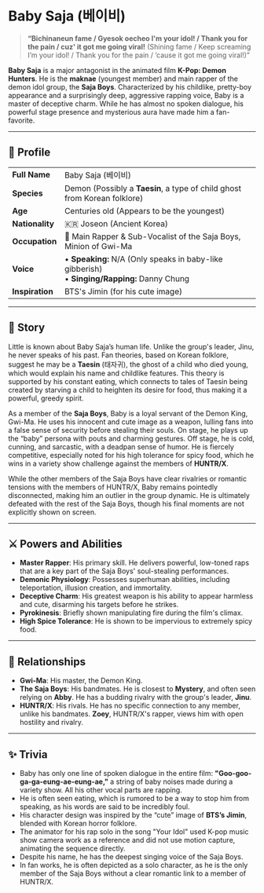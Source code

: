 # Baby Saja (베이비)

> **“Bichinaneun fame / Gyesok oecheo I'm your idol! / Thank you for the pain / cuz' it got me going viral!**
> (Shining fame / Keep screaming I’m your idol! / Thank you for the pain / ’cause it got me going viral!)”

**Baby Saja** is a major antagonist in the animated film **K-Pop: Demon Hunters**. He is the **maknae** (youngest member) and main rapper of the demon idol group, the **Saja Boys**. Characterized by his childlike, pretty-boy appearance and a surprisingly deep, aggressive rapping voice, Baby is a master of deceptive charm. While he has almost no spoken dialogue, his powerful stage presence and mysterious aura have made him a fan-favorite.

---

## 👤 Profile

| | |
| :--- | :--- |
| **Full Name** | Baby Saja (베이비) |
| **Species** | Demon (Possibly a **Taesin**, a type of child ghost from Korean folklore) |
| **Age** | Centuries old (Appears to be the youngest) |
| **Nationality** | 🇰🇷 Joseon (Ancient Korea) |
| **Occupation** | 🎤 Main Rapper & Sub-Vocalist of the Saja Boys, Minion of Gwi-Ma |
| **Voice** | • **Speaking:** N/A (Only speaks in baby-like gibberish)<br>• **Singing/Rapping:** Danny Chung |
| **Inspiration** | BTS's Jimin (for his cute image) |

---

## 📖 Story

Little is known about Baby Saja’s human life. Unlike the group's leader, Jinu, he never speaks of his past. Fan theories, based on Korean folklore, suggest he may be a **Taesin** (태자귀), the ghost of a child who died young, which would explain his name and childlike features. This theory is supported by his constant eating, which connects to tales of Taesin being created by starving a child to heighten its desire for food, thus making it a powerful, greedy spirit.

As a member of the **Saja Boys**, Baby is a loyal servant of the Demon King, Gwi-Ma. He uses his innocent and cute image as a weapon, lulling fans into a false sense of security before stealing their souls. On stage, he plays up the “baby” persona with pouts and charming gestures. Off stage, he is cold, cunning, and sarcastic, with a deadpan sense of humor. He is fiercely competitive, especially noted for his high tolerance for spicy food, which he wins in a variety show challenge against the members of **HUNTR/X**.

While the other members of the Saja Boys have clear rivalries or romantic tensions with the members of HUNTR/X, Baby remains pointedly disconnected, making him an outlier in the group dynamic. He is ultimately defeated with the rest of the Saja Boys, though his final moments are not explicitly shown on screen.

---

## ⚔️ Powers and Abilities

*   **Master Rapper**: His primary skill. He delivers powerful, low-toned raps that are a key part of the Saja Boys' soul-stealing performances.
*   **Demonic Physiology**: Possesses superhuman abilities, including teleportation, illusion creation, and immortality.
*   **Deceptive Charm**: His greatest weapon is his ability to appear harmless and cute, disarming his targets before he strikes.
*   **Pyrokinesis**: Briefly shown manipulating fire during the film's climax.
*   **High Spice Tolerance**: He is shown to be impervious to extremely spicy food.

---

## 🤝 Relationships

*   **Gwi-Ma**: His master, the Demon King.
*   **The Saja Boys**: His bandmates. He is closest to **Mystery**, and often seen relying on **Abby**. He has a budding rivalry with the group's leader, **Jinu**.
*   **HUNTR/X**: His rivals. He has no specific connection to any member, unlike his bandmates. **Zoey**, HUNTR/X's rapper, views him with open hostility and rivalry.

---

## ✨ Trivia

*   Baby has only one line of spoken dialogue in the entire film: **"Goo-goo-ga-ga-eung-ae-eung-ae,"** a string of baby noises made during a variety show. All his other vocal parts are rapping.
*   He is often seen eating, which is rumored to be a way to stop him from speaking, as his words are said to be incredibly foul.
*   His character design was inspired by the “cute” image of **BTS’s Jimin**, blended with Korean horror folklore.
*   The animator for his rap solo in the song "Your Idol" used K-pop music show camera work as a reference and did not use motion capture, animating the sequence directly.
*   Despite his name, he has the deepest singing voice of the Saja Boys.
*   In fan works, he is often depicted as a solo character, as he is the only member of the Saja Boys without a clear romantic link to a member of HUNTR/X.

